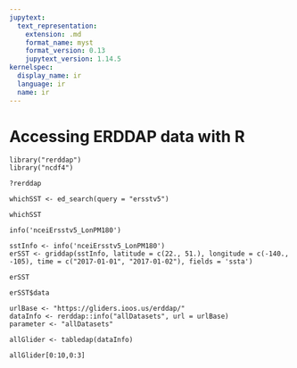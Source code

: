 ```yaml
---
jupytext:
  text_representation:
    extension: .md
    format_name: myst
    format_version: 0.13
    jupytext_version: 1.14.5
kernelspec:
  display_name: ir 
  language: ir
  name: ir
---
```


Accessing ERDDAP data with R
===


```{code-cell} r
library("rerddap")
library("ncdf4")
```

```{code-cell} r
?rerddap
```

```{code-cell} r
whichSST <- ed_search(query = "ersstv5")
```

```{code-cell} r
whichSST
```

```{code-cell} r
info('nceiErsstv5_LonPM180')
```

```{code-cell} r
sstInfo <- info('nceiErsstv5_LonPM180')
erSST <- griddap(sstInfo, latitude = c(22., 51.), longitude = c(-140., -105), time = c("2017-01-01", "2017-01-02"), fields = 'ssta')
```

```{code-cell} r
erSST
```

```{code-cell} r
erSST$data
```

```{code-cell} r
urlBase <- "https://gliders.ioos.us/erddap/"
dataInfo <- rerddap::info("allDatasets", url = urlBase)
parameter <- "allDatasets"
```

```{code-cell} r
allGlider <- tabledap(dataInfo)
```

```{code-cell} r
allGlider[0:10,0:3]
```

```{code-cell} r

```
